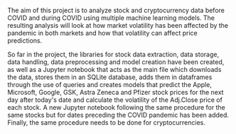 The aim of this project is to analyze stock and cryptocurrency data before COVID and during COVID using multiple machine learning models. The resulting analysis will look at how market volatility has been affected by the pandemic in both markets and how that volatility can affect price predictions. 

So far in the project, the libraries for stock data extraction, data storage, data handling, data preprocessing and model creation have been created, as well as a Jupyter notebook that acts as the main file which downloads the data, stores them in an SQLite database, adds them in dataframes through the use of queries and creates models that predict the Apple, Microsoft, Google, GSK, Astra Zeneca and Pfizer stock prices for the next day after today's date and calculate the volatility of the Adj.Close price of each stock. A new Jupyter notebook following the same procedure for the same stocks but for dates preceding the COVID pandemic has been added. Finally, the same procedure needs to be done for cryptocurrencies. 
